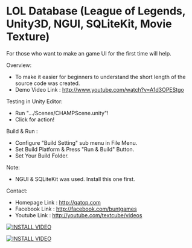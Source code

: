 LOL Database (League of Legends, Unity3D, NGUI, SQLiteKit, Movie Texture)
=========================================================================

For those who want to make an game UI for the first time will help.

Overview:
- To make it easier for beginners to understand 
  the short length of the source code was created.
- Demo Video Link : http://www.youtube.com/watch?v=A1d3OPEStgo

Testing in Unity Editor: 
- Run ".../Scenes/CHAMPScene.unity"!
- Click for action!

Build & Run :
- Configure "Build Setting" sub menu in File Menu.
- Set Build Platform & Press "Run & Build" Button.
- Set Your Build Folder.

Note:
- NGUI & SQLiteKit was used. Install this one first.

Contact:
- Homepage Link : http://qatop.com
- Facebook Link : http://facebook.com/buntgames
- Youtube Link : http://youtube.com/textcube/videos


[![INSTALL VIDEO](http://img.youtube.com/vi/E7oWrSpjGls/0.jpg)](http://www.youtube.com/watch?v=E7oWrSpjGls)


[![INSTALL VIDEO](http://img.youtube.com/vi/9IcwD9ZB5nM/0.jpg)](http://www.youtube.com/watch?v=9IcwD9ZB5nM)
